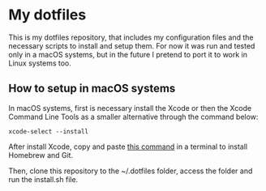 # My dotfiles

This is my dotfiles repository, that includes my configuration files and the necessary scripts to install and setup them. For now it was run and tested only in a macOS systems, but in the future I pretend to port it to work in Linux systems too.

## How to setup in macOS systems

In macOS systems, first is necessary install the Xcode or then the Xcode Command Line Tools as a smaller alternative through the command below:

```shell
xcode-select --install
```

After install Xcode, copy and paste [this command](https://gist.github.com/filipeltsilva/39192759622a1ae1cd6381636e76ad8f) in a terminal to install Homebrew and Git.

Then, clone this repository to the ~/.dotfiles folder, access the folder and run the install.sh file.
